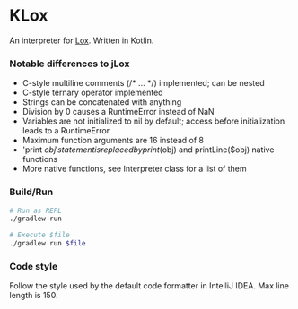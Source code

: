 # KLox

An interpreter for [Lox](http://craftinginterpreters.com). Written in
Kotlin.

### Notable differences to jLox

- C-style multiline comments (/* ... */) implemented; can be nested
- C-style ternary operator implemented
- Strings can be concatenated with anything
- Division by 0 causes a RuntimeError instead of NaN
- Variables are not initialized to nil by default; access before
  initialization leads to a RuntimeError
- Maximum function arguments are 16 instead of 8
- 'print $obj' statement is replaced by print($obj) and printLine($obj)
  native functions
- More native functions, see Interpreter class for a list of them

### Build/Run

``` bash
# Run as REPL
./gradlew run

# Execute $file
./gradlew run $file
```

### Code style

Follow the style used by the default code formatter in IntelliJ IDEA.
Max line length is 150.